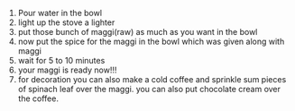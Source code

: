 1) Pour water in the bowl 
2) light up the stove a lighter
3) put those bunch of maggi(raw) as much as you want in the bowl
4) now put the spice for the maggi in the bowl which was given along with maggi
5) wait for 5 to 10 minutes
6) your maggi is ready now!!!
7) for decoration you can also make a cold coffee and sprinkle sum pieces of spinach leaf over the maggi. you can also put chocolate cream over the coffee.